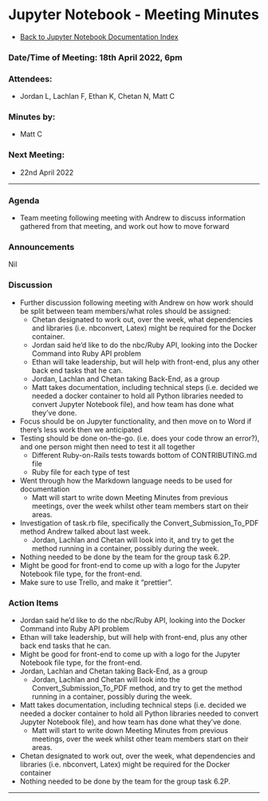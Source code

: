 # Jupyter Notebook - Meeting Minutes

- [Back to Jupyter Notebook Documentation Index](../Index.md)

### Date/Time of Meeting: 18th April 2022, 6pm

### Attendees:

- Jordan L, Lachlan F, Ethan K, Chetan N, Matt C

### Minutes by:

- Matt C

### Next Meeting:

- 22nd April 2022

---

### Agenda

- Team meeting following meeting with Andrew to discuss information gathered from that meeting, and
  work out how to move forward

### Announcements

Nil

### Discussion

- Further discussion following meeting with Andrew on how work should be split between team
  members/what roles should be assigned:
  - Chetan designated to work out, over the week, what dependencies and libraries (i.e. nbconvert,
    Latex) might be required for the Docker container.
  - Jordan said he’d like to do the nbc/Ruby API, looking into the Docker Command into Ruby API
    problem
  - Ethan will take leadership, but will help with front-end, plus any other back end tasks that he
    can.
  - Jordan, Lachlan and Chetan taking Back-End, as a group
  - Matt takes documentation, including technical steps (i.e. decided we needed a docker container
    to hold all Python libraries needed to convert Jupyter Notebook file), and how team has done
    what they’ve done.
- Focus should be on Jupyter functionality, and then move on to Word if there’s less work then we
  anticipated
- Testing should be done on-the-go. (i.e. does your code throw an error?), and one person might then
  need to test it all together
  - Different Ruby-on-Rails tests towards bottom of CONTRIBUTING.md file
  - Ruby file for each type of test
- Went through how the Markdown language needs to be used for documentation
  - Matt will start to write down Meeting Minutes from previous meetings, over the week whilst other
    team members start on their areas.
- Investigation of task.rb file, specifically the Convert_Submission_To_PDF method Andrew talked
  about last week.
  - Jordan, Lachlan and Chetan will look into it, and try to get the method running in a container,
    possibly during the week.
- Nothing needed to be done by the team for the group task 6.2P.
- Might be good for front-end to come up with a logo for the Jupyter Notebook file type, for the
  front-end.
- Make sure to use Trello, and make it “prettier”.

### Action Items

- Jordan said he’d like to do the nbc/Ruby API, looking into the Docker Command into Ruby API
  problem
- Ethan will take leadership, but will help with front-end, plus any other back end tasks that he
  can.
- Might be good for front-end to come up with a logo for the Jupyter Notebook file type, for the
  front-end.
- Jordan, Lachlan and Chetan taking Back-End, as a group
  - Jordan, Lachlan and Chetan will look into the Convert_Submission_To_PDF method, and try to get
    the method running in a container, possibly during the week.
- Matt takes documentation, including technical steps (i.e. decided we needed a docker container to
  hold all Python libraries needed to convert Jupyter Notebook file), and how team has done what
  they’ve done.
  - Matt will start to write down Meeting Minutes from previous meetings, over the week whilst other
    team members start on their areas.
- Chetan designated to work out, over the week, what dependencies and libraries (i.e. nbconvert,
  Latex) might be required for the Docker container
- Nothing needed to be done by the team for the group task 6.2P.

---
